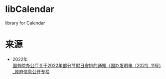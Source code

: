 # libCalendar
library for Calendar

# 来源
+ 2022年<br>
[国务院办公厅关于2022年部分节假日安排的通知（国办发明电〔2021〕11号）_政府信息公开专栏](http://www.gov.cn/zhengce/content/2021-10/25/content_5644835.htm)

